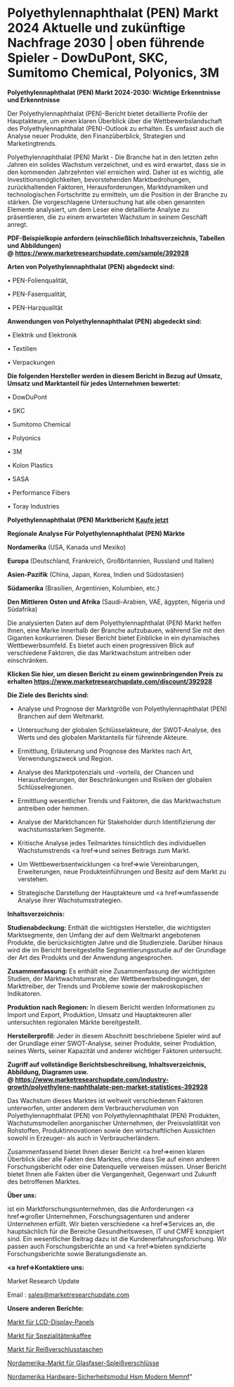 # Polyethylennaphthalat (PEN) Markt 2024 Aktuelle und zukünftige Nachfrage 2030 | oben führende Spieler - DowDuPont, SKC, Sumitomo Chemical, Polyonics, 3M

<strong>Polyethylennaphthalat (PEN) Markt 2024-2030: Wichtige Erkenntnisse und Erkenntnisse</strong>

Der Polyethylennaphthalat (PEN)-Bericht bietet detaillierte Profile der Hauptakteure, um einen klaren Überblick über die Wettbewerbslandschaft des Polyethylennaphthalat (PEN)-Outlook zu erhalten. Es umfasst auch die Analyse neuer Produkte, den Finanzüberblick, Strategien und Marketingtrends.

Polyethylennaphthalat (PEN) Markt - Die Branche hat in den letzten zehn Jahren ein solides Wachstum verzeichnet, und es wird erwartet, dass sie in den kommenden Jahrzehnten viel erreichen wird. Daher ist es wichtig, alle Investitionsmöglichkeiten, bevorstehenden Marktbedrohungen, zurückhaltenden Faktoren, Herausforderungen, Marktdynamiken und technologischen Fortschritte zu ermitteln, um die Position in der Branche zu stärken. Die vorgeschlagene Untersuchung hat alle oben genannten Elemente analysiert, um dem Leser eine detaillierte Analyse zu präsentieren, die zu einem erwarteten Wachstum in seinem Geschäft anregt.

<strong><b>PDF-Beispielkopie anfordern (einschließlich Inhaltsverzeichnis, Tabellen und Abbildungen) @ </b></strong><strong><a href=https://www.marketresearchupdate.com/sample/392928><strong>https://www.marketresearchupdate.com/sample/392928</u></a></strong></strong>

<strong>Arten von Polyethylennaphthalat (PEN) abgedeckt sind:</strong>

• PEN-Folienqualität,

• PEN-Faserqualität,

• PEN-Harzqualität

<strong>Anwendungen von Polyethylennaphthalat (PEN) abgedeckt sind:</strong>

• Elektrik und Elektronik

• Textilien

• Verpackungen

<strong>Die folgenden Hersteller werden in diesem Bericht in Bezug auf Umsatz, Umsatz und Marktanteil für jedes Unternehmen bewertet:</strong>

• DowDuPont

• SKC

• Sumitomo Chemical

• Polyonics

• 3M

• Kolon Plastics

• SASA

• Performance Fibers

• Toray Industries

<strong>Polyethylennaphthalat (PEN) Marktbericht <a href=https://www.marketresearchupdate.com/buynow/392928>Kaufe jetzt</a></strong>

<strong>Regionale Analyse Für Polyethylennaphthalat (PEN) Märkte</strong>

<strong>Nordamerika</strong> (USA, Kanada und Mexiko)

<strong>Europa</strong> (Deutschland, Frankreich, Großbritannien, Russland und Italien)

<strong>Asien-Pazifik</strong> (China, Japan, Korea, Indien und Südostasien)

<strong>Südamerika</strong> (Brasilien, Argentinien, Kolumbien, etc.)

<strong>Den Mittleren</strong> <strong>Osten und Afrika</strong> (Saudi-Arabien, VAE, ägypten, Nigeria und Südafrika)

Die analysierten Daten auf dem Polyethylennaphthalat (PEN) Markt helfen Ihnen, eine Marke innerhalb der Branche aufzubauen, während Sie mit den Giganten konkurrieren. Dieser Bericht bietet Einblicke in ein dynamisches Wettbewerbsumfeld. Es bietet auch einen progressiven Blick auf verschiedene Faktoren, die das Marktwachstum antreiben oder einschränken.

<strong>Klicken Sie hier, um diesen Bericht zu einem gewinnbringenden Preis zu erhalten
</strong><strong><a href=https://www.marketresearchupdate.com/discount/392928>https://www.marketresearchupdate.com/discount/392928</b></u></strong></a>

<strong>Die Ziele des Berichts sind:</strong>

- Analyse und Prognose der Marktgröße von Polyethylennaphthalat (PEN) Branchen auf dem Weltmarkt.

- Untersuchung der globalen Schlüsselakteure, der SWOT-Analyse, des Werts und des globalen Marktanteils für führende Akteure.

- Ermittlung, Erläuterung und Prognose des Marktes nach Art, Verwendungszweck und Region.

- Analyse des Marktpotenzials und -vorteils, der Chancen und Herausforderungen, der Beschränkungen und Risiken der globalen Schlüsselregionen.

- Ermittlung wesentlicher Trends und Faktoren, die das Marktwachstum antreiben oder hemmen.

- Analyse der Marktchancen für Stakeholder durch Identifizierung der wachstumsstarken Segmente.

- Kritische Analyse jedes Teilmarktes hinsichtlich des individuellen Wachstumstrends <a href=>und</a> seines Beitrags zum Markt.

- Um Wettbewerbsentwicklungen <a href=>wie</a> Vereinbarungen, Erweiterungen, neue Produkteinführungen und Besitz auf dem Markt zu verstehen.

- Strategische Darstellung der Hauptakteure und <a href=>umfas</a>sende Analyse ihrer Wachstumsstrategien.

<strong>Inhaltsverzeichnis:</strong>

<strong>Studienabdeckung:</strong> Enthält die wichtigsten Hersteller, die wichtigsten Marktsegmente, den Umfang der auf dem Weltmarkt angebotenen Produkte, die berücksichtigten Jahre und die Studienziele. Darüber hinaus wird die im Bericht bereitgestellte Segmentierungsstudie auf der Grundlage der Art des Produkts und der Anwendung angesprochen.

<strong>Zusammenfassung:</strong> Es enthält eine Zusammenfassung der wichtigsten Studien, der Marktwachstumsrate, der Wettbewerbsbedingungen, der Markttreiber, der Trends und Probleme sowie der makroskopischen Indikatoren.

<strong>Produktion nach Regionen:</strong> In diesem Bericht werden Informationen zu Import und Export, Produktion, Umsatz und Hauptakteuren aller untersuchten regionalen Märkte bereitgestellt.

<strong>Herstellerprofil:</strong> Jeder in diesem Abschnitt beschriebene Spieler wird auf der Grundlage einer SWOT-Analyse, seiner Produkte, seiner Produktion, seines Werts, seiner Kapazität und anderer wichtiger Faktoren untersucht.

<strong><b>Zugriff auf vollständige Berichtsbeschreibung, Inhaltsverzeichnis, Abbildung, Diagramm usw. @ </b></strong><strong><a href=https://www.marketresearchupdate.com/industry-growth/polyethylene-naphthalate-pen-market-statistices-392928>https://www.marketresearchupdate.com/industry-growth/polyethylene-naphthalate-pen-market-statistices-392928</a></strong>

Das Wachstum dieses Marktes ist weltweit verschiedenen Faktoren unterworfen, unter anderem dem Verbrauchervolumen von Polyethylennaphthalat (PEN) von Polyethylennaphthalat (PEN) Produkten, Wachstumsmodellen anorganischer Unternehmen, der Preisvolatilität von Rohstoffen, Produktinnovationen sowie den wirtschaftlichen Aussichten sowohl in Erzeuger- als auch in Verbraucherländern.

Zusammenfassend bietet Ihnen dieser Bericht <a href=>einen</a> klaren Überblick über alle Fakten des Marktes, ohne dass Sie auf einen anderen Forschungsbericht oder eine Datenquelle verweisen müssen. Unser Bericht bietet Ihnen alle Fakten über die Vergangenheit, Gegenwart und Zukunft des betroffenen Marktes.

<strong>Über uns:</strong>

 ist ein Marktforschungsunternehmen, das die Anforderungen <a href=>großer</a> Unternehmen, Forschungsagenturen und anderer Unternehmen erfüllt. Wir bieten verschiedene <a href=>Services</a> an, die hauptsächlich für die Bereiche Gesundheitswesen, IT und CMFE konzipiert sind. Ein wesentlicher Beitrag dazu ist die Kundenerfahrungsforschung. Wir passen auch Forschungsberichte an und <a href=>bieten</a> syndizierte Forschungsberichte sowie Beratungsdienste an.

<strong><a href=>Kontaktiere uns:</a></strong>

Market Research Update

Email : sales@marketresearchupdate.com

<strong>Unsere anderen Berichte:</strong>

<a href=https://www.linkedin.com/pulse/lcd-display-panel-market-strategic-insights>Markt für LCD-Display-Panels</a>

<a href=https://www.linkedin.com/pulse/specialty-coffee-market-size-trends-consumption>Markt für Spezialitätenkaffee</a>

<a href=https://www.linkedin.com/pulse/zipper-bags-market-2023-remarking-enormous>Markt für Reißverschlusstaschen</a>

<a href=https://www.linkedin.com/pulse/north-america-optical-fiber-splice-closure-market-2023>Nordamerika-Markt für Glasfaser-Spleißverschlüsse</a>

<a href=https://www.linkedin.com/pulse/north-america-hardware-security-module-hsm-modern-memnf/>Nordamerika Hardware-Sicherheitsmodul Hsm Modern Memnf</a>"
